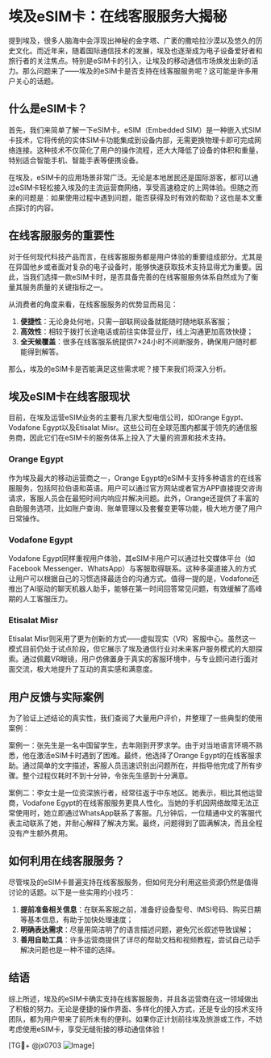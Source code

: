 # 埃及eSIM卡：在线客服服务大揭秘

提到埃及，很多人脑海中会浮现出神秘的金字塔、广袤的撒哈拉沙漠以及悠久的历史文化。而近年来，随着国际通信技术的发展，埃及也逐渐成为电子设备爱好者和旅行者的关注焦点。特别是eSIM卡的引入，让埃及的移动通信市场焕发出新的活力。那么问题来了——埃及的eSIM卡是否支持在线客服服务呢？这可能是许多用户关心的话题。

## 什么是eSIM卡？

首先，我们来简单了解一下eSIM卡。eSIM（Embedded SIM）是一种嵌入式SIM卡技术，它将传统的实体SIM卡功能集成到设备内部，无需更换物理卡即可完成网络连接。这种技术不仅简化了用户的操作流程，还大大降低了设备的体积和重量，特别适合智能手机、智能手表等便携设备。

在埃及，eSIM卡的应用场景非常广泛。无论是本地居民还是国际游客，都可以通过eSIM卡轻松接入埃及的主流运营商网络，享受高速稳定的上网体验。但随之而来的问题是：如果使用过程中遇到问题，能否获得及时有效的帮助？这也是本文重点探讨的内容。

## 在线客服服务的重要性

对于任何现代科技产品而言，在线客服服务都是用户体验的重要组成部分。尤其是在异国他乡或者面对复杂的电子设备时，能够快速获取技术支持显得尤为重要。因此，当我们选择一款eSIM卡时，是否具备完善的在线客服服务体系自然成为了衡量其服务质量的关键指标之一。

从消费者的角度来看，在线客服服务的优势显而易见：
1. **便捷性**：无论身处何地，只需一部联网设备就能随时随地联系客服；
2. **高效性**：相较于拨打长途电话或前往实体营业厅，线上沟通更加高效快捷；
3. **全天候覆盖**：很多在线客服系统提供7×24小时不间断服务，确保用户随时都能得到解答。

那么，埃及的eSIM卡是否能满足这些需求呢？接下来我们将深入分析。

## 埃及eSIM卡在线客服现状

目前，在埃及运营eSIM业务的主要有几家大型电信公司，如Orange Egypt、Vodafone Egypt以及Etisalat Misr。这些公司在全球范围内都属于领先的通信服务商，因此它们在eSIM卡的服务体系上投入了大量的资源和技术支持。

### Orange Egypt

作为埃及最大的移动运营商之一，Orange Egypt的eSIM卡支持多种语言的在线客服服务，包括阿拉伯语和英语。用户可以通过官方网站或者官方APP直接提交咨询请求，客服人员会在最短时间内响应并解决问题。此外，Orange还提供了丰富的自助服务选项，比如账户查询、账单管理以及套餐变更等功能，极大地方便了用户日常操作。

### Vodafone Egypt

Vodafone Egypt同样重视用户体验，其eSIM卡用户可以通过社交媒体平台（如Facebook Messenger、WhatsApp）与客服取得联系。这种多渠道接入的方式让用户可以根据自己的习惯选择最适合的沟通方式。值得一提的是，Vodafone还推出了AI驱动的聊天机器人助手，能够在第一时间回答常见问题，有效缓解了高峰期的人工客服压力。

### Etisalat Misr

Etisalat Misr则采用了更为创新的方式——虚拟现实（VR）客服中心。虽然这一模式目前仍处于试点阶段，但它展示了埃及通信行业对未来客户服务模式的大胆探索。通过佩戴VR眼镜，用户仿佛置身于真实的客服环境中，与专业顾问进行面对面交流，极大地提升了互动的真实感和满意度。

## 用户反馈与实际案例

为了验证上述结论的真实性，我们查阅了大量用户评价，并整理了一些典型的使用案例：

案例一：张先生是一名中国留学生，去年刚到开罗求学。由于对当地语言环境不熟悉，他在激活eSIM卡时遇到了困难。最终，他选择了Orange Egypt的在线客服求助。通过简单的文字描述，客服人员迅速识别出问题所在，并指导他完成了所有步骤。整个过程仅耗时不到十分钟，令张先生感到十分满意。

案例二：李女士是一位资深旅行者，经常往返于中东地区。她表示，相比其他运营商，Vodafone Egypt的在线客服服务更具人性化。当她的手机因网络故障无法正常使用时，她立即通过WhatsApp联系了客服。几分钟后，一位精通中文的客服代表主动联系了她，并耐心解释了解决方案。最终，问题得到了圆满解决，而且全程没有产生额外费用。

## 如何利用在线客服服务？

尽管埃及的eSIM卡普遍支持在线客服服务，但如何充分利用这些资源仍然是值得讨论的话题。以下是一些实用的小技巧：

1. **提前准备相关信息**：在联系客服之前，准备好设备型号、IMSI号码、购买日期等基本信息，有助于加快处理速度；
2. **明确表达需求**：尽量用简洁明了的语言描述问题，避免冗长叙述导致误解；
3. **善用自助工具**：许多运营商提供了详尽的帮助文档和视频教程，尝试自己动手解决问题也是一种不错的选择。

## 结语

综上所述，埃及的eSIM卡确实支持在线客服服务，并且各运营商在这一领域做出了积极的努力。无论是便捷的操作界面、多样化的接入方式，还是专业的技术支持团队，都为用户带来了前所未有的便利。如果你正计划前往埃及旅游或工作，不妨考虑使用eSIM卡，享受无缝衔接的移动通信体验！

[TG💪+ @jx0703 ![Image](https://github.com/user-attachments/assets/dbca1d08-cadb-493c-b0ec-ad6f7a83f270)]